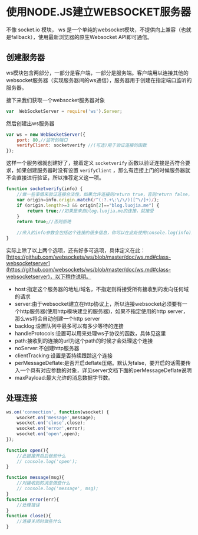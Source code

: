 # 使用NODE.JS建立WEBSOCKET服务器

不像 socket.io 模块， ws 是一个单纯的websocket模块，不提供向上兼容（也就是fallback），使用最新浏览器的原生Websocket API即可通信。



## 创建服务器

ws模块包含两部分，一部分是客户端，一部分是服务端。客户端用以连接其他的websocket服务器（实现服务器间的ws通信），服务器用于创建在指定端口监听的服务器。


接下来我们获取一个websocket服务器对象

```javascript
var  WebSocketServer = require('ws').Server;
```

然后创建出ws服务器

```javascript
var ws = new WebSocketServer({
    port: 80,//监听的端口
    verifyClient: socketverify //(可选)用于验证连接的函数
});
```

这样一个服务器就创建好了，接着定义 ``socketverify`` 函数以验证连接是否符合要求，如果创建服务器时没有设置 ``verifyClient`` ，那么有连接上门的时候服务器就不会直接进行验证，所以推荐定义这一项。

```javascript
function socketverify(info) {
    //做一些事情来验证连接合法性，如果允许连接则return true，否则return false，如下例子
    var origin=info.origin.match(/^(:?.+\:\/\/)([^\/]+)/);
    if (origin.length>=3 && origin[2]=="blog.luojia.me") {
        return true;//如果是来自blog.luojia.me的连接，就接受
    }
    return true;//否则拒绝
 
    //传入的info参数会包括这个连接的很多信息，你可以在此处使用console.log(info)来查看和选择如何验证连接
}
```

实际上除了以上两个选项，还有好多可选项，具体定义在此：[https://github.com/websockets/ws/blob/master/doc/ws.md#class-websocketserver](https://github.com/websockets/ws/blob/master/doc/ws.md#class-websocketserver)，以下稍作说明。


- host:指定这个服务器的地址/域名，不指定则将接受所有接收到的发向任何域的请求
- server:由于websocket建立在http协议上，所以连接websocket必须要有一个http服务器(使用http模块建立的服务器)，如果不指定使用的http server，那么ws将会自动创建一个http server
- backlog:设置队列中最多可以有多少等待的连接
- handleProtocols:设置可以用来处理ws子协议的函数，具体见这里
- path:接收到的连接的url为这个path的时候才会处理这个连接
- noServer:不创建http服务器
- clientTracking:设置是否持续跟踪这个连接
- perMessageDeflate:是否开启deflate压缩。默认为false，要开启的话需要传入一个具有对应参数的对象，详见server文档下面的perMessageDeflate说明
- maxPayload:最大允许的消息数据字节数。

## 处理连接

```javascript
ws.on('connection', function(wsocket) {
    wsocket.on('message',message);
    wsocket.on('close',close);
    wsocket.on('error',error);
    wsocket.on('open',open);
});
 
function open(){
    //此链接开启后做些什么
    // console.log('open');
}

function message(msg){
    //对接收到的消息做些什么
    // console.log('message', msg);
}
function error(err){
    //处理错误
}
function close(){
    //连接关闭时做些什么
}
```





